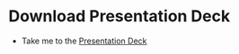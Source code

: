 # Download Presentation Deck
  - Take me to the [Presentation Deck](https://kodekloud.com/topic/attachments/)

